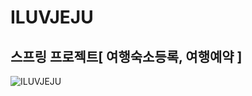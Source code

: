 # ILUVJEJU

## 스프링 프로젝트[ 여행숙소등록, 여행예약 ]  

![ILUVJEJU](https://user-images.githubusercontent.com/56811978/190332874-a95f155b-795a-493a-95b0-4872969bd8fd.jpg)
